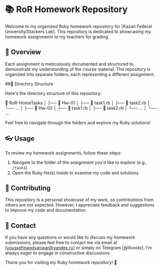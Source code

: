 # 📚 RoR Homework Repository

Welcome to my organized Ruby homework repository for [Kazan Federal University/Stackers Lab]. This repository is dedicated to showcasing my homework assignments to my teachers for grading.

## 🌟 Overview

Each assignment is meticulously documented and structured to demonstrate my understanding of the course material. The repository is organized into separate folders, each representing a different assignment.

##📂 Directory Structure 

Here's the directory structure of this repository:



📂 RoR-HomeTasks
│
├── 📁 Hw-01
│ ├── 📄 task1.rb
│ ├── 📄 task2.rb
│ └── ...
│
├── 📁 Hw-02
│ ├── 📄 task1.rb
│ ├── 📄 task2.rb
│ └── ...
│
└── ...



Feel free to navigate through the folders and explore my Ruby solutions!

## 👓 Usage 

To review my homework assignments, follow these steps:

1. Navigate to the folder of the assignment you'd like to explore (e.g., `/task1`).
2. Open the Ruby file(s) inside to examine my code and solutions.

## 🤝 Contributing 

This repository is a personal showcase of my work, so contributions from others are not expected. However, I appreciate feedback and suggestions to improve my code and documentation.

## 📮 Contact 

If you have any questions or would like to discuss my homework submissions, please feel free to contact me via email at [youssefmagdyanwar@yandex.ru] or simply on Telegram [@lilvoidx]. I'm always eager to engage in constructive discussions.

Thank you for visiting my Ruby homework repository! 🚀

